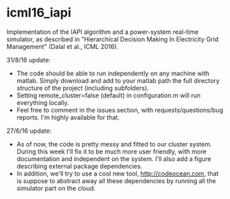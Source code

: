 # icml16_iapi
Implementation of the IAPI algorithm and a power-system real-time simulator, as described in "Hierarchical Decision Making In Electricity Grid Management" (Dalal et al., ICML 2016).

31/8/16 update: 
- The code should be able to run independently on any machine with matlab. Simply download and add to your matlab path the full directory structure of the project (including subfolders).
- Setting remote_cluster=false (default) in configuration.m will run everything locally. 
- Feel free to comment in the issues section, with requests/questions/bug reports. I'm highly available for that.


27/6/16 update: 
- As of now, the code is pretty messy and fitted to our cluster system. During this week I'll fix it to be much more user friendly, with more documentation and independent on the system. I'll also add a figure describing external package dependencies.
- In addition, we'll try to use a cool new tool, http://codeocean.com, that is suppose to abstract away all these dependencies by running all the simulator part on the cloud. 
